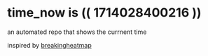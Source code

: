 # time_now is (( 1714028400216 ))

an automated repo that shows the currnent time

inspired by [breakingheatmap](https://github.com/breakingheatmap/breakingheatmap)